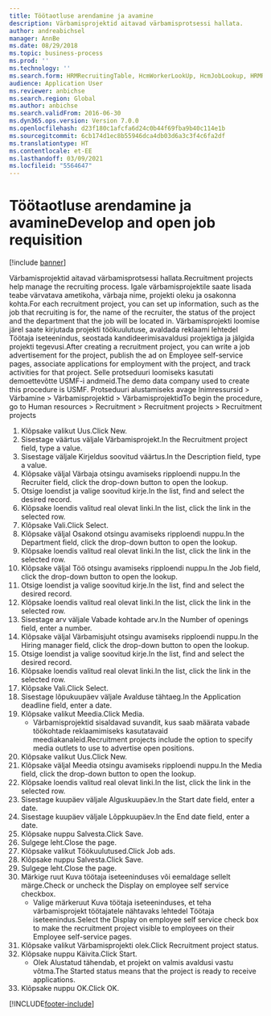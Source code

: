 ```yaml
---
title: Töötaotluse arendamine ja avamine
description: Värbamisprojektid aitavad värbamisprotsessi hallata.
author: andreabichsel
manager: AnnBe
ms.date: 08/29/2018
ms.topic: business-process
ms.prod: ''
ms.technology: ''
ms.search.form: HRMRecruitingTable, HcmWorkerLookUp, HcmJobLookup, HRMRecruitingMedia, HRMRecruitingJobAd
audience: Application User
ms.reviewer: anbichse
ms.search.region: Global
ms.author: anbichse
ms.search.validFrom: 2016-06-30
ms.dyn365.ops.version: Version 7.0.0
ms.openlocfilehash: d23f180c1afcfa6d24c0b44f69fba9b40c114e1b
ms.sourcegitcommit: 6cb174d1ec8b55946dca4db03d6a3c3f4c6fa2df
ms.translationtype: HT
ms.contentlocale: et-EE
ms.lasthandoff: 03/09/2021
ms.locfileid: "5564647"
---
```

# <a name="develop-and-open-job-requisition"></a><span data-ttu-id="9d084-103">Töötaotluse arendamine ja avamine</span><span class="sxs-lookup"><span data-stu-id="9d084-103">Develop and open job requisition</span></span>

[!include [banner](../../includes/banner.md)]

<span data-ttu-id="9d084-104">Värbamisprojektid aitavad värbamisprotsessi hallata.</span><span class="sxs-lookup"><span data-stu-id="9d084-104">Recruitment projects help manage the recruiting process.</span></span> <span data-ttu-id="9d084-105">Igale värbamisprojektile saate lisada teabe värvatava ametikoha, värbaja nime, projekti oleku ja osakonna kohta.</span><span class="sxs-lookup"><span data-stu-id="9d084-105">For each recruitment project, you can set up information, such as the job that recruiting is for, the name of the recruiter, the status of the project and the department that the job will be located in.</span></span> <span data-ttu-id="9d084-106">Värbamisprojekti loomise järel saate kirjutada projekti töökuulutuse, avaldada reklaami lehtedel Töötaja iseteenindus, seostada kandideerimisavaldusi projektiga ja jälgida projekti tegevusi.</span><span class="sxs-lookup"><span data-stu-id="9d084-106">After creating a recruitment project, you can write a job advertisement for the project, publish the ad on Employee self-service pages, associate applications for employment with the project, and track activities for that project.</span></span> <span data-ttu-id="9d084-107">Selle protseduuri loomiseks kasutati demoettevõtte USMF-i andmeid.</span><span class="sxs-lookup"><span data-stu-id="9d084-107">The demo data company used to create this procedure is USMF.</span></span> <span data-ttu-id="9d084-108">Protseduuri alustamiseks avage Inimressursid > Värbamine > Värbamisprojektid > Värbamisprojektid</span><span class="sxs-lookup"><span data-stu-id="9d084-108">To begin the procedure, go to Human resources > Recruitment > Recruitment projects > Recruitment projects</span></span>

1. <span data-ttu-id="9d084-109">Klõpsake valikut Uus.</span><span class="sxs-lookup"><span data-stu-id="9d084-109">Click New.</span></span>
2. <span data-ttu-id="9d084-110">Sisestage väärtus väljale Värbamisprojekt.</span><span class="sxs-lookup"><span data-stu-id="9d084-110">In the Recruitment project field, type a value.</span></span>
3. <span data-ttu-id="9d084-111">Sisestage väljale Kirjeldus soovitud väärtus.</span><span class="sxs-lookup"><span data-stu-id="9d084-111">In the Description field, type a value.</span></span>
4. <span data-ttu-id="9d084-112">Klõpsake väljal Värbaja otsingu avamiseks ripploendi nuppu.</span><span class="sxs-lookup"><span data-stu-id="9d084-112">In the Recruiter field, click the drop-down button to open the lookup.</span></span>
5. <span data-ttu-id="9d084-113">Otsige loendist ja valige soovitud kirje.</span><span class="sxs-lookup"><span data-stu-id="9d084-113">In the list, find and select the desired record.</span></span>
6. <span data-ttu-id="9d084-114">Klõpsake loendis valitud real olevat linki.</span><span class="sxs-lookup"><span data-stu-id="9d084-114">In the list, click the link in the selected row.</span></span>
7. <span data-ttu-id="9d084-115">Klõpsake Vali.</span><span class="sxs-lookup"><span data-stu-id="9d084-115">Click Select.</span></span>
8. <span data-ttu-id="9d084-116">Klõpsake väljal Osakond otsingu avamiseks ripploendi nuppu.</span><span class="sxs-lookup"><span data-stu-id="9d084-116">In the Department field, click the drop-down button to open the lookup.</span></span>
9. <span data-ttu-id="9d084-117">Klõpsake loendis valitud real olevat linki.</span><span class="sxs-lookup"><span data-stu-id="9d084-117">In the list, click the link in the selected row.</span></span>
10. <span data-ttu-id="9d084-118">Klõpsake väljal Töö otsingu avamiseks ripploendi nuppu.</span><span class="sxs-lookup"><span data-stu-id="9d084-118">In the Job field, click the drop-down button to open the lookup.</span></span>
11. <span data-ttu-id="9d084-119">Otsige loendist ja valige soovitud kirje.</span><span class="sxs-lookup"><span data-stu-id="9d084-119">In the list, find and select the desired record.</span></span>
12. <span data-ttu-id="9d084-120">Klõpsake loendis valitud real olevat linki.</span><span class="sxs-lookup"><span data-stu-id="9d084-120">In the list, click the link in the selected row.</span></span>
13. <span data-ttu-id="9d084-121">Sisestage arv väljale Vabade kohtade arv.</span><span class="sxs-lookup"><span data-stu-id="9d084-121">In the Number of openings field, enter a number.</span></span>
14. <span data-ttu-id="9d084-122">Klõpsake väljal Värbamisjuht otsingu avamiseks ripploendi nuppu.</span><span class="sxs-lookup"><span data-stu-id="9d084-122">In the Hiring manager field, click the drop-down button to open the lookup.</span></span>
15. <span data-ttu-id="9d084-123">Otsige loendist ja valige soovitud kirje.</span><span class="sxs-lookup"><span data-stu-id="9d084-123">In the list, find and select the desired record.</span></span>
16. <span data-ttu-id="9d084-124">Klõpsake loendis valitud real olevat linki.</span><span class="sxs-lookup"><span data-stu-id="9d084-124">In the list, click the link in the selected row.</span></span>
17. <span data-ttu-id="9d084-125">Klõpsake Vali.</span><span class="sxs-lookup"><span data-stu-id="9d084-125">Click Select.</span></span>
18. <span data-ttu-id="9d084-126">Sisestage lõpukuupäev väljale Avalduse tähtaeg.</span><span class="sxs-lookup"><span data-stu-id="9d084-126">In the Application deadline field, enter a date.</span></span>
19. <span data-ttu-id="9d084-127">Klõpsake valikut Meedia.</span><span class="sxs-lookup"><span data-stu-id="9d084-127">Click Media.</span></span>
    * <span data-ttu-id="9d084-128">Värbamisprojektid sisaldavad suvandit, kus saab määrata vabade töökohtade reklaamimiseks kasutatavaid meediakanaleid.</span><span class="sxs-lookup"><span data-stu-id="9d084-128">Recruitment projects include the option to specify media outlets to use to advertise open positions.</span></span>  
20. <span data-ttu-id="9d084-129">Klõpsake valikut Uus.</span><span class="sxs-lookup"><span data-stu-id="9d084-129">Click New.</span></span>
21. <span data-ttu-id="9d084-130">Klõpsake väljal Meedia otsingu avamiseks ripploendi nuppu.</span><span class="sxs-lookup"><span data-stu-id="9d084-130">In the Media field, click the drop-down button to open the lookup.</span></span>
22. <span data-ttu-id="9d084-131">Klõpsake loendis valitud real olevat linki.</span><span class="sxs-lookup"><span data-stu-id="9d084-131">In the list, click the link in the selected row.</span></span>
23. <span data-ttu-id="9d084-132">Sisestage kuupäev väljale Alguskuupäev.</span><span class="sxs-lookup"><span data-stu-id="9d084-132">In the Start date field, enter a date.</span></span>
24. <span data-ttu-id="9d084-133">Sisestage kuupäev väljale Lõppkuupäev.</span><span class="sxs-lookup"><span data-stu-id="9d084-133">In the End date field, enter a date.</span></span>
25. <span data-ttu-id="9d084-134">Klõpsake nuppu Salvesta.</span><span class="sxs-lookup"><span data-stu-id="9d084-134">Click Save.</span></span>
26. <span data-ttu-id="9d084-135">Sulgege leht.</span><span class="sxs-lookup"><span data-stu-id="9d084-135">Close the page.</span></span>
27. <span data-ttu-id="9d084-136">Klõpsake valikut Töökuulutused.</span><span class="sxs-lookup"><span data-stu-id="9d084-136">Click Job ads.</span></span>
28. <span data-ttu-id="9d084-137">Klõpsake nuppu Salvesta.</span><span class="sxs-lookup"><span data-stu-id="9d084-137">Click Save.</span></span>
29. <span data-ttu-id="9d084-138">Sulgege leht.</span><span class="sxs-lookup"><span data-stu-id="9d084-138">Close the page.</span></span>
30. <span data-ttu-id="9d084-139">Märkige ruut Kuva töötaja iseteeninduses või eemaldage sellelt märge.</span><span class="sxs-lookup"><span data-stu-id="9d084-139">Check or uncheck the Display on employee self service checkbox.</span></span>
    * <span data-ttu-id="9d084-140">Valige märkeruut Kuva töötaja iseteeninduses, et teha värbamisprojekt töötajatele nähtavaks lehtedel Töötaja iseteenindus.</span><span class="sxs-lookup"><span data-stu-id="9d084-140">Select the Display on employee self service check box to make the recruitment project visible to employees on their Employee self-service pages.</span></span>  
31. <span data-ttu-id="9d084-141">Klõpsake valikut Värbamisprojekti olek.</span><span class="sxs-lookup"><span data-stu-id="9d084-141">Click Recruitment project status.</span></span>
32. <span data-ttu-id="9d084-142">Klõpsake nuppu Käivita.</span><span class="sxs-lookup"><span data-stu-id="9d084-142">Click Start.</span></span>
    * <span data-ttu-id="9d084-143">Olek Alustatud tähendab, et projekt on valmis avaldusi vastu võtma.</span><span class="sxs-lookup"><span data-stu-id="9d084-143">The Started status means that the project is ready to receive applications.</span></span>  
33. <span data-ttu-id="9d084-144">Klõpsake nuppu OK.</span><span class="sxs-lookup"><span data-stu-id="9d084-144">Click OK.</span></span>



[!INCLUDE[footer-include](../../../../includes/footer-banner.md)]